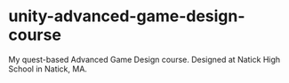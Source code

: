 unity-advanced-game-design-course
=================================

My quest-based Advanced Game Design course. Designed at Natick High School in Natick, MA. 
